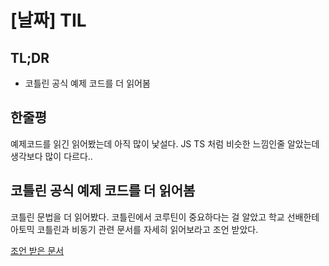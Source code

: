 # [날짜] TIL

## TL;DR

- 코틀린 공식 예제 코드를 더 읽어봄

## 한줄평

예제코드를 읽긴 읽어봤는데 아직 많이 낯설다. JS TS 처럼 비슷한 느낌인줄 알았는데 생각보다 많이 다르다..

## 코틀린 공식 예제 코드를 더 읽어봄

코틀린 문법을 더 읽어봤다. 코틀린에서 코루틴이 중요하다는 걸 알았고 학교 선배한테 아토믹 코틀린과 비동기 관련 문서를 자세히 읽어보라고 조언 받았다.

[조언 받은 문서](https://kotlinlang.org/docs/async-programming.html)
